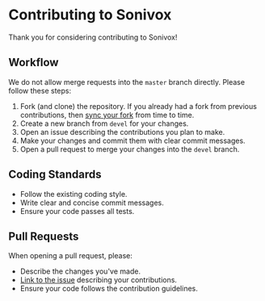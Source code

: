 # Contributing to Sonivox

Thank you for considering contributing to Sonivox!

## Workflow

We do not allow merge requests into the `master` branch directly. Please follow these steps:

1. Fork (and clone) the repository. If you already had a fork from previous contributions, then [sync your fork](https://docs.github.com/en/pull-requests/collaborating-with-pull-requests/working-with-forks/syncing-a-fork) from time to time.
2. Create a new branch from `devel` for your changes.
3. Open an issue describing the contributions you plan to make.
4. Make your changes and commit them with clear commit messages.
5. Open a pull request to merge your changes into the `devel` branch.

## Coding Standards

- Follow the existing coding style.
- Write clear and concise commit messages.
- Ensure your code passes all tests.

## Pull Requests

When opening a pull request, please:
- Describe the changes you've made.
- [Link to the issue](https://docs.github.com/en/get-started/writing-on-github/working-with-advanced-formatting/using-keywords-in-issues-and-pull-requests#linking-a-pull-request-to-an-issue) describing your contributions.
- Ensure your code follows the contribution guidelines.

